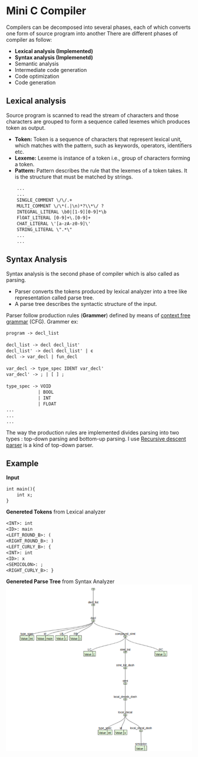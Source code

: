 ﻿# Mini C Compiler
Compilers can be decomposed into several phases, each of which converts one form of source program into another
There are different phases of compiler as follow:
 - **Lexical analysis (Implemented)**
 - **Syntax analysis (Implemenetd)**
 - Semantic analysis
 - Intermediate code generation
 - Code optimization
 - Code generation

## Lexical analysis

 Source program is scanned to read the stream of characters and those characters are grouped to form a sequence called lexemes which produces token as output.
- **Token:**  Token is a sequence of characters that represent lexical unit, which matches with the pattern, such as keywords, operators, identifiers etc.
- **Lexeme:**  Lexeme is instance of a token i.e., group of characters forming a token.
- **Pattern:**  Pattern describes the rule that the lexemes of a token takes. It is the structure that must be matched by strings.
```
    ...
    ...
    SINGLE_COMMENT \/\/.+
    MULTI_COMMENT \/\*(.|\n)*?\\*\/ ?
    INTEGRAL_LITERAL \b0|[1-9][0-9]*\b
    FlOAT_LITERAL [0-9]+\.[0-9]+
    CHAT_LITERAL \'[a-zA-z0-9]\'
    STRING_LITERAL \".*\"
    ...
    ...

```
    
## Syntax Analysis
Syntax analysis is the second phase of compiler which is also called as parsing.
- Parser converts the tokens produced by lexical analyzer into a tree like representation called parse tree.
- A parse tree describes the syntactic structure of the input.

Parser follow production rules (**Grammer**) defined by means of [context free grammar](https://en.wikipedia.org/wiki/Context-free_grammar) (CFG). 
Grammer ex:

    program -> decl_list  
      
    decl_list -> decl decl_list'  
    decl_list' -> decl decl_list' | ϵ  
    decl -> var_decl | fun_decl  
      
    var_decl -> type_spec IDENT var_decl'  
    var_decl' -> ; | [ ] ;  
      
    type_spec -> VOID  
                | BOOL  
                | INT  
                | FLOAT
	...
	...
    ...

The way the production rules are implemented divides parsing into two types : top-down parsing and bottom-up parsing. I use [Recursive descent parser](https://www.geeksforgeeks.org/compiler-design-recursive-descent-parser/) is a kind of top-down parser.

## Example
**Input**

    int main(){  
        int x;  
    }
 **Genereted Tokens** from Lexical analyzer
 

    <INT>: int  
    <ID>: main  
    <LEFT_ROUND_B>: (  
    <RIGHT_ROUND_B>: )  
    <LEFT_CURLY_B>: {  
    <INT>: int  
    <ID>: x  
    <SEMICOLON>: ;  
    <RIGHT_CURLY_B>: }
   **Genereted Parse Tree** from Syntax Analyzer
   ![Parse Tree](parse_tree.png?raw=true)

